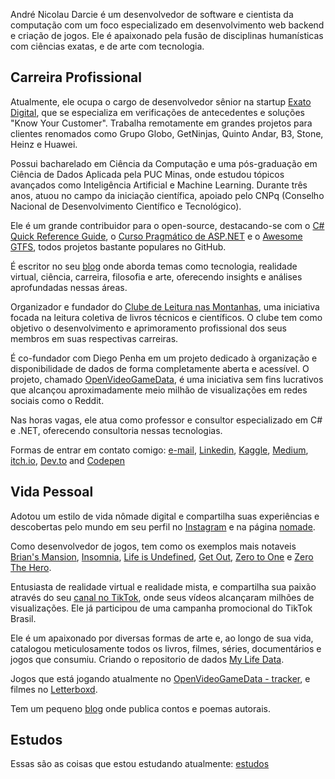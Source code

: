André Nicolau Darcie é um desenvolvedor de software e cientista da computação com um foco especializado em desenvolvimento web backend e criação de jogos. Ele é apaixonado pela fusão de disciplinas humanísticas com ciências exatas, e de arte com tecnologia.

## Carreira Profissional

Atualmente, ele ocupa o cargo de desenvolvedor sênior na startup [Exato Digital](https://exato.digital/), que se especializa em verificações de antecedentes e soluções "Know Your Customer". Trabalha remotamente em grandes projetos para clientes renomados como Grupo Globo, GetNinjas, Quinto Andar, B3, Stone, Heinz e Huawei.

Possui bacharelado em Ciência da Computação e uma pós-graduação em Ciência de Dados Aplicada pela PUC Minas, onde estudou tópicos avançados como Inteligência Artificial e Machine Learning. Durante três anos, atuou no campo da iniciação científica, apoiado pelo CNPq (Conselho Nacional de Desenvolvimento Científico e Tecnológico).

Ele é um grande contribuidor para o open-source, destacando-se com o [C# Quick Reference Guide](https://github.com/andredarcie/csharp-quick-reference-guide), o [Curso Pragmático de ASP.NET](https://github.com/andredarcie/curso-pragmatico-de-csharp) e o [Awesome GTFS](https://github.com/andredarcie/awesome-gtfs), todos projetos bastante populares no GitHub.

É escritor no seu [blog](https://dev.to/andredarcie) onde aborda temas como tecnologia, realidade virtual, ciência, carreira, filosofia e arte, oferecendo insights e análises aprofundadas nessas áreas.

Organizador e fundador do [Clube de Leitura nas Montanhas](https://github.com/clube-de-leitura-nas-montanhas/agenda), uma iniciativa focada na leitura coletiva de livros técnicos e científicos. O clube tem como objetivo o desenvolvimento e aprimoramento profissional dos seus membros em suas respectivas carreiras.

É co-fundador com Diego Penha em um projeto dedicado à organização e disponibilidade de dados de forma completamente aberta e acessível. O projeto, chamado [OpenVideoGameData](https://www.openvideogamedata.com/), é uma iniciativa sem fins lucrativos que alcançou aproximadamente meio milhão de visualizações em redes sociais como o Reddit.

Nas horas vagas, ele atua como professor e consultor especializado em C# e .NET, oferecendo consultoria nessas tecnologias.

Formas de entrar em contato comigo: [e-mail](andrendarcie@gmail.com), [Linkedin](https://www.linkedin.com/in/andr%C3%A9-n-darcie-8b64817b/), [Kaggle](https://www.kaggle.com/andredarcie), [Medium](https://medium.com/@andrendarcie), [itch.io](https://andredarcie.itch.io/), [Dev.to](https://dev.to/andredarcie) and [Codepen](https://codepen.io/andredarcie)

## Vida Pessoal

Adotou um estilo de vida nômade digital e compartilha suas experiências e descobertas pelo mundo em seu perfil no [Instagram](https://www.instagram.com/andre.darcie/) e na página [nomade](nomade).

Como desenvolvedor de jogos, tem como os exemplos mais notaveis [Brian's Mansion](https://github.com/andredarcie/brians-mansion), [Insomnia](https://andredarcie.github.io/insomnia.html), [Life is Undefined](https://andredarcie.github.io/life-is-undefined/), [Get Out](https://andredarcie.github.io/get-out-game/), [Zero to One](https://andredarcie.itch.io/zero-to-one) e [Zero The Hero](https://andredarcie.itch.io/zero-the-hero).

Entusiasta de realidade virtual e realidade mista, e compartilha sua paixão através do seu [canal no TikTok](https://www.tiktok.com/@andre_do_vr), onde seus vídeos alcançaram milhões de visualizações. Ele já participou de uma campanha promocional do TikTok Brasil.

Ele é um apaixonado por diversas formas de arte e, ao longo de sua vida, catalogou meticulosamente todos os livros, filmes, séries, documentários e jogos que consumiu. Criando o repositorio de dados [My Life Data](https://github.com/andredarcie/my-life-data).

Jogos que está jogando atualmente no [OpenVideoGameData - tracker](https://www.openvideogamedata.com/users/darcie), e filmes no [Letterboxd](https://letterboxd.com/andredarcie/films/).

Tem um pequeno [blog](https://andredarcie.blogspot.com/) onde publica contos e poemas autorais.

## Estudos

Essas são as coisas que estou estudando atualmente: [estudos](estudos/principal.md)